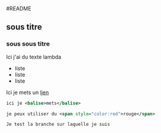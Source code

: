 #README
## sous titre
### sous sous titre

Ici j'ai du texte lambda

- liste
- liste
- liste

Ici je mets un [lien](www-unige.ch)
```xml
ici je <balise>mets</balise>

je peux utiliser du <span style="color:red">rouge</span>

Je test la branche sur laquelle je suis
